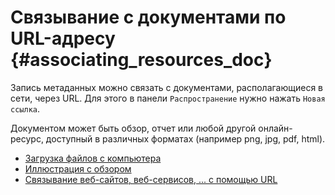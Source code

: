 # Связывание с документами по URL-адресу {#associating_resources_doc}

Запись метаданных можно связать с документами, располагающиеся в сети, через URL. Для этого в панели `Распространение` нужно нажать `Новая ссылка`.

Документом может быть обзор, отчет или любой другой онлайн-ресурс, доступный в различных форматах (например png, jpg, pdf, html).

- [Загрузка файлов с компьютера](using-filestore.md)
- [Иллюстрация с обзором](linking-thumbnail.md)
- [Связывание веб-сайтов, веб-сервисов, \... с помощью URL](linking-online-resources.md)